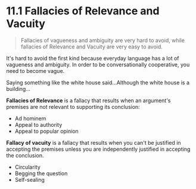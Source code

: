 # 11.1 Fallacies of Relevance and Vacuity

> Fallacies of vagueness and ambiguity are very hard to avoid, while fallacies of Relevance and Vacuity are very easy to avoid.

It's hard to avoid the first kind because everyday language has a lot of vagueness and ambiguity. In order to be conversationally cooperative, you need to become vague.

Saying something like the white house said...Although the white house is a building...

**Fallacies of Relevance** is a fallacy that results when an argument's premises are not relevant to supporting its conclusion:

- Ad hominem
- Appeal to authority
- Appeal to popular opinion

**Fallacy of vacuity** is a fallacy that results when you can't be justified in accepting the premises unless you are independently justified in accepting the conclusion.

- Circularity
- Begging the question
- Self-sealing

